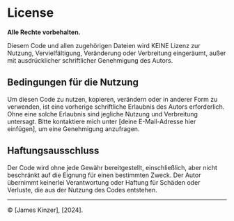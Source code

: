 # License

**Alle Rechte vorbehalten.**

Diesem Code und allen zugehörigen Dateien wird KEINE Lizenz zur Nutzung, Vervielfältigung, Veränderung oder Verbreitung eingeräumt, außer mit ausdrücklicher schriftlicher Genehmigung des Autors.

## Bedingungen für die Nutzung

Um diesen Code zu nutzen, kopieren, verändern oder in anderer Form zu verwenden, ist eine vorherige schriftliche Erlaubnis des Autors erforderlich. Ohne eine solche Erlaubnis sind jegliche Nutzung und Verbreitung untersagt. Bitte kontaktiere mich unter [deine E-Mail-Adresse hier einfügen], um eine Genehmigung anzufragen.

## Haftungsausschluss

Der Code wird ohne jede Gewähr bereitgestellt, einschließlich, aber nicht beschränkt auf die Eignung für einen bestimmten Zweck. Der Autor übernimmt keinerlei Verantwortung oder Haftung für Schäden oder Verluste, die aus der Nutzung des Codes entstehen.

---

© [James Kinzer], [2024].
